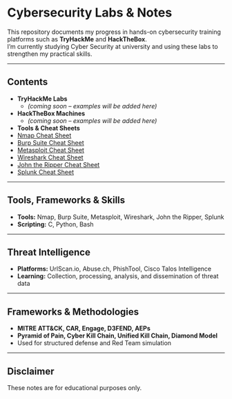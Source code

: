 # Cybersecurity Labs & Notes

This repository documents my progress in hands-on cybersecurity training platforms such as **TryHackMe** and **HackTheBox**.  
I’m currently studying Cyber Security at university and using these labs to strengthen my practical skills.

---

## Contents
- **TryHackMe Labs**
  - *(coming soon – examples will be added here)*
- **HackTheBox Machines**
  - *(coming soon – examples will be added here)*
- **Tools & Cheat Sheets**
- [Nmap Cheat Sheet](Tools/01-nmap-cheatsheet.md)
- [Burp Suite Cheat Sheet](03-Tools/02-burp-cheatsheet.md)
- [Metasploit Cheat Sheet](03-Tools/03-metasploit-cheatsheet.md)
- [Wireshark Cheat Sheet](03-Tools/04-wireshark-cheatsheet.md)
- [John the Ripper Cheat Sheet](03-Tools/05-john-the-ripper-cheatsheet.md)
- [Splunk Cheat Sheet](03-Tools/06-splunk-cheatsheet.md)

---

## Tools, Frameworks & Skills
- **Tools:** Nmap, Burp Suite, Metasploit, Wireshark, John the Ripper, Splunk  
- **Scripting:** C, Python, Bash  

---

## Threat Intelligence
- **Platforms:** UrlScan.io, Abuse.ch, PhishTool, Cisco Talos Intelligence  
- **Learning:** Collection, processing, analysis, and dissemination of threat data  

---

## Frameworks & Methodologies
- **MITRE ATT&CK, CAR, Engage, D3FEND, AEPs**  
- **Pyramid of Pain, Cyber Kill Chain, Unified Kill Chain, Diamond Model**  
- Used for structured defense and Red Team simulation  

---

## Disclaimer
These notes are for educational purposes only.
